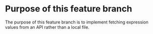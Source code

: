 # Purpose of this feature branch

The purpose of this feature branch is to implement fetching expression values from an API rather than a local file.
